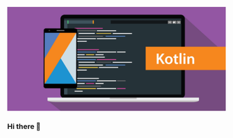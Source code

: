 ![Header](https://github.com/Krirll/krirll/blob/main/assets/ce4fdd4dafbe4215ed344023569047d35d877f07.jpeg)

### Hi there 👋
